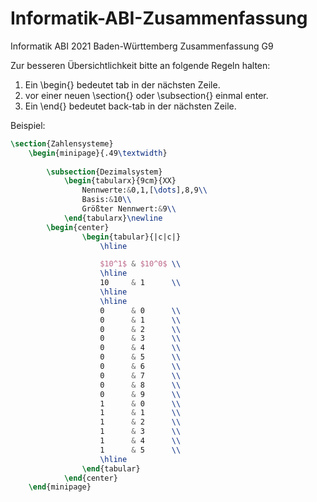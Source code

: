 # Informatik-ABI-Zusammenfassung
Informatik ABI 2021 Baden-Württemberg Zusammenfassung G9

Zur besseren Übersichtlichkeit bitte an folgende Regeln halten: 

1. Ein \begin{} bedeutet tab in der nächsten Zeile.
2. vor einer neuen \section{} oder \subsection{} einmal enter.
3. Ein \end{} bedeutet back-tab in der nächsten Zeile.

Beispiel:
```tex
\section{Zahlensysteme}
	\begin{minipage}{.49\textwidth}
	
		\subsection{Dezimalsystem}
			\begin{tabularx}{9cm}{XX}
				Nennwerte:&0,1,[\dots],8,9\\
				Basis:&10\\
				Größter Nennwert:&9\\
			\end{tabularx}\newline
		\begin{center}
    			\begin{tabular}{|c|c|}
        			\hline

        			$10^1$ & $10^0$ \\
        			\hline
        			10     & 1      \\
        			\hline
        			\hline
        			0      & 0      \\
        			0      & 1      \\
        			0      & 2      \\
        			0      & 3      \\
        			0      & 4      \\
        			0      & 5      \\
        			0      & 6      \\
        			0      & 7      \\
        			0      & 8      \\
        			0      & 9      \\
        			1      & 0      \\
        			1      & 1      \\
        			1      & 2      \\
        			1      & 3      \\
        			1      & 4      \\
        			1      & 5      \\
        			\hline
    			\end{tabular}
    		\end{center}
	\end{minipage}
```

